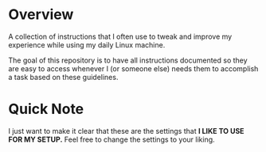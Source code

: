 # Overview
A collection of instructions that I often use to tweak and improve my experience while using my daily Linux machine.

The goal of this repository is to have all instructions documented so they are easy to access whenever I (or someone else) needs them to accomplish a task based on these guidelines.

# Quick Note
I just want to make it clear that these are the settings that **I LIKE TO USE FOR MY SETUP.** Feel free to change the settings to your liking.